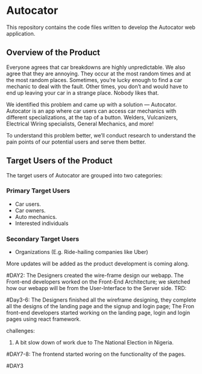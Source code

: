 # Autocator
This repository contains the code files written to develop the Autocator web application.

## Overview of the Product

Everyone agrees that car breakdowns are highly unpredictable. We also agree that they are annoying. They occur at the most random times and at the most random places. Sometimes, you’re lucky enough to find a car mechanic to deal with the fault. Other times, you don’t and would have to end up leaving your car in a strange place. Nobody likes that. 

We identified this problem and came up with a solution — Autocator. Autocator is an app where car users can access car mechanics with different specializations, at the tap of a button. Welders, Vulcanizers, Electrical Wiring specialists, General Mechanics, and more!

To understand this problem better, we’ll conduct research to understand the pain points of our potential users and serve them better.

## Target Users of the Product

The target users of Autocator are grouped into two categories:

### Primary Target Users

- Car users.
- Car owners.
- Auto mechanics.
- Interested individuals

### Secondary Target Users

- Organizations (E.g. Ride-hailing companies like Uber)

More updates will be added as the product development is coming along.



#DAY2:
The Designers created the wire-frame design our webapp.
The Front-end developers worked on the Front-End Architecture; we sketched how our webapp will be from the User-Interface to the Server side.
TRD: 

#Day3-6: 
The Designers finished all the wireframe designing, they complete all the designs of the landing page and the signup and login page;
The Fron front-end developers started working on the landing page, login and login pages using react framework.

challenges:
1) A bit slow down of work due to The National Election in Nigeria.

#DAY7-8:
The frontend started woring on the functionality of the pages.


#DAY3


